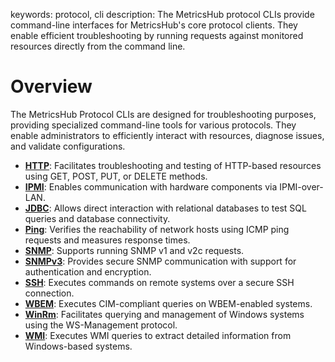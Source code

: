 keywords: protocol, cli
description: The MetricsHub protocol CLIs provide command-line interfaces for MetricsHub's core protocol clients. They enable efficient troubleshooting by running requests against monitored resources directly from the command line.

# Overview

The MetricsHub Protocol CLIs are designed for troubleshooting purposes, providing specialized command-line tools for various protocols. They enable administrators to efficiently interact with resources, diagnose issues, and validate configurations.

- **[HTTP](http.md)**: Facilitates troubleshooting and testing of HTTP-based resources using GET, POST, PUT, or DELETE methods.
- **[IPMI](ipmi.md)**: Enables communication with hardware components via IPMI-over-LAN.
- **[JDBC](jdbc.md)**: Allows direct interaction with relational databases to test SQL queries and database connectivity.
- **[Ping](ping.md)**: Verifies the reachability of network hosts using ICMP ping requests and measures response times.
- **[SNMP](snmp.md)**: Supports running SNMP v1 and v2c requests.
- **[SNMPv3](snmpv3.md)**: Provides secure SNMP communication with support for authentication and encryption.
- **[SSH](ssh.md)**: Executes commands on remote systems over a secure SSH connection.
- **[WBEM](wbem.md)**: Executes CIM-compliant queries on WBEM-enabled systems.
- **[WinRm](winrm.md)**: Facilitates querying and management of Windows systems using the WS-Management protocol.
- **[WMI](wmi.md)**: Executes WMI queries to extract detailed information from Windows-based systems.
